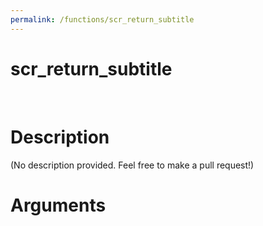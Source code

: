 ```yaml
---
permalink: /functions/scr_return_subtitle
---
```

# scr_return_subtitle  
&nbsp;  
# Description  
(No description provided. Feel free to make a pull request!) 
&nbsp;  
# Arguments


